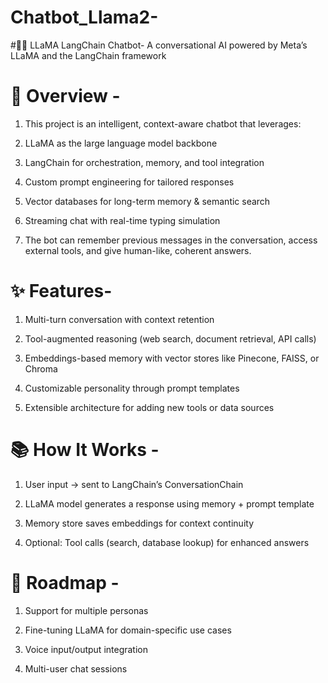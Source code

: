 # Chatbot_Llama2-

#🦙💬 LLaMA LangChain Chatbot-
A conversational AI powered by Meta’s LLaMA and the LangChain framework


# 📖 Overview -

1. This project is an intelligent, context-aware chatbot that leverages:

2. LLaMA as the large language model backbone

3. LangChain for orchestration, memory, and tool integration

4. Custom prompt engineering for tailored responses

5. Vector databases for long-term memory & semantic search

6. Streaming chat with real-time typing simulation

7. The bot can remember previous messages in the conversation, access external tools, and give human-like, coherent answers.

# ✨ Features-

1. Multi-turn conversation with context retention

2. Tool-augmented reasoning (web search, document retrieval, API calls)

3. Embeddings-based memory with vector stores like Pinecone, FAISS, or Chroma

4. Customizable personality through prompt templates

5. Extensible architecture for adding new tools or data sources

# 📚 How It Works -

1. User input → sent to LangChain’s ConversationChain

2. LLaMA model generates a response using memory + prompt template

3. Memory store saves embeddings for context continuity

4. Optional: Tool calls (search, database lookup) for enhanced answers

# 📜 Roadmap -

 1. Support for multiple personas

 2. Fine-tuning LLaMA for domain-specific use cases

 3. Voice input/output integration

 4. Multi-user chat sessions
